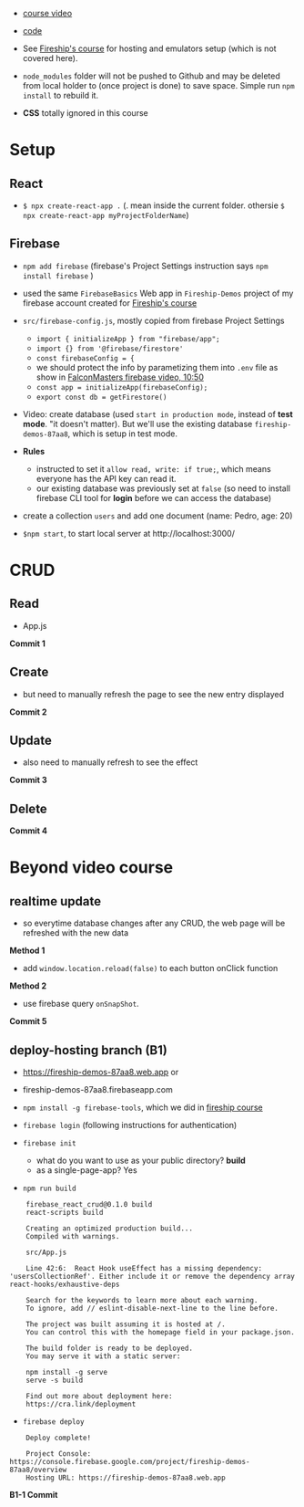 - [course video](https://www.youtube.com/watch?v=jCY6DH8F4oc)
- [code](https://github.com/machadop1407/firebase-react-crud)

- See [Fireship's course](https://www.youtube.com/watch?v=q5J5ho7YUhA) for hosting and emulators setup (which is not covered here).

- `node_modules` folder will not be pushed to Github and may be deleted from local holder to (once project is done) to save space. Simple run `npm install` to rebuild it.

- **CSS** totally ignored in this course

# Setup

## React

- `$ npx create-react-app .` (. mean inside the current folder. othersie `$ npx create-react-app myProjectFolderName`)

## Firebase

- `npm add firebase` (firebase's Project Settings instruction says `npm install firebase` )
- used the same `FirebaseBasics` Web app in `Fireship-Demos` project of my firebase account created for [Fireship's course](https://www.youtube.com/watch?v=q5J5ho7YUhA)

- `src/firebase-config.js`, mostly copied from firebase Project Settings

  - `import { initializeApp } from "firebase/app";`
  - `import {} from '@firebase/firestore'`
  - `const firebaseConfig = {`
  - we should protect the info by parametizing them into `.env` file as show in [FalconMasters firebase video, 10:50](https://www.youtube.com/watch?v=s_Txhh-clVk)
  - `const app = initializeApp(firebaseConfig);`
  - `export const db = getFirestore()`

- Video: create database (used `start in production mode`, instead of **test mode**. "it doesn't matter). But we'll use the existing database `fireship-demos-87aa8`, which is setup in test mode.

- **Rules**

  - instructed to set it `allow read, write: if true;`, which means everyone has the API key can read it.
  - our existing database was previously set at `false` (so need to install firebase CLI tool for **login** before we can access the database)

- create a collection `users` and add one document (name: Pedro, age: 20)

- `$npm start`, to start local server at http://localhost:3000/

# CRUD

## Read

- App.js

**Commit 1**

## Create

- but need to manually refresh the page to see the new entry displayed

**Commit 2**

## Update

- also need to manually refresh to see the effect

**Commit 3**

## Delete

**Commit 4**

# Beyond video course

## realtime update

- so everytime database changes after any CRUD, the web page will be refreshed with the new data

**Method 1**

- add `window.location.reload(false)` to each button onClick function

**Method 2**

- use firebase query `onSnapShot`.

**Commit 5**

## deploy-hosting branch (B1)

- https://fireship-demos-87aa8.web.app
  or
- fireship-demos-87aa8.firebaseapp.com

- `npm install -g firebase-tools`, which we did in [fireship course](https://www.youtube.com/watch?v=q5J5ho7YUhA)
- `firebase login` (following instructions for authentication)

- `firebase init`

  - what do you want to use as your public directory? **build**
  - as a single-page-app? Yes

- `npm run build`

```
    firebase_react_crud@0.1.0 build
    react-scripts build

    Creating an optimized production build...
    Compiled with warnings.

    src/App.js

    Line 42:6:  React Hook useEffect has a missing dependency: 'usersCollectionRef'. Either include it or remove the dependency array  react-hooks/exhaustive-deps

    Search for the keywords to learn more about each warning.
    To ignore, add // eslint-disable-next-line to the line before.

    The project was built assuming it is hosted at /.
    You can control this with the homepage field in your package.json.

    The build folder is ready to be deployed.
    You may serve it with a static server:

    npm install -g serve
    serve -s build

    Find out more about deployment here:
    https://cra.link/deployment
```

- `firebase deploy`

```
    Deploy complete!

    Project Console: https://console.firebase.google.com/project/fireship-demos-87aa8/overview
    Hosting URL: https://fireship-demos-87aa8.web.app
```

**B1-1 Commit**
